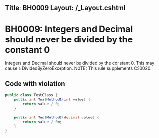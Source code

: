 Title: BH0009
Layout: /_Layout.cshtml
---
# BH0009: Integers and Decimal should never be divided by the constant 0

Integers and Decimal should never be divided by the constant 0. This may cause a DividedByZeroException. NOTE: This rule supplements CS0020.

## Code with violation

```csharp
public class TestClass {
    public int TestMethod1(int value) {
        return value / 0;
    }

    public int TestMethod2(decimal value) {
        return value / 0m;
    }
}
```
